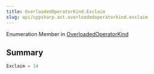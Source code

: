 ```yaml
---
title: OverloadedOperatorKind.Exclaim
slug: api/cppsharp.ast.overloadedoperatorkind.exclaim
---
```

Enumeration Member in [OverloadedOperatorKind](/api/cppsharp/ast/overloadedoperatorkind)

## Summary



```csharp
Exclaim = 14
```

